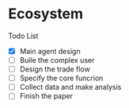 # Ecosystem

Todo List

- [x] Main agent design
- [ ] Buile the complex user
- [ ] Design the trade flow
- [ ] Specify the core funcrion
- [ ] Collect data and make analysis
- [ ] Finish the paper
